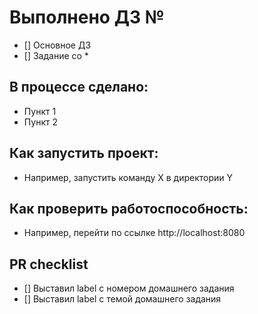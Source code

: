 # Выполнено ДЗ №

 - [] Основное ДЗ
 - [] Задание со *

## В процессе сделано:
 - Пункт 1
 - Пункт 2

## Как запустить проект:
 - Например, запустить команду X в директории Y

## Как проверить работоспособность:
 - Например, перейти по ссылке http://localhost:8080

## PR checklist
 - [] Выставил label с номером домашнего задания
 - [] Выставил label с темой домашнего задания
